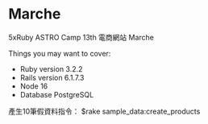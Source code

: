 # Marche

5xRuby ASTRO Camp 13th 
電商網站 Marche

Things you may want to cover:

* Ruby version 3.2.2
* Rails version 6.1.7.3
* Node 16
* Database PostgreSQL


產生10筆假資料指令：
$rake sample_data:create_products